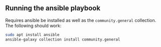 

## Running the ansible playbook

Requires ansible be installed as well as the `community.general` collection.
The following should work:

```bash
sudo apt install ansible
ansible-galaxy collection install community.general
```
